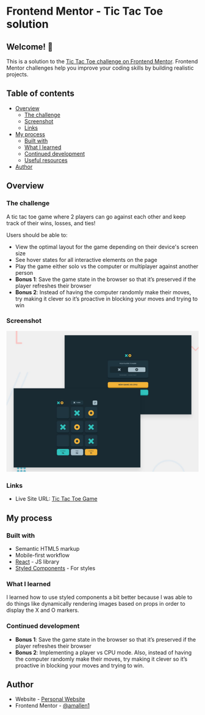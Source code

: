 # Frontend Mentor - Tic Tac Toe solution

## Welcome! 👋

This is a solution to the [Tic Tac Toe challenge on Frontend Mentor](https://www.frontendmentor.io/challenges/tic-tac-toe-game-Re7ZF_E2v). Frontend Mentor challenges help you improve your coding skills by building realistic projects.

## Table of contents

- [Overview](#overview)
  - [The challenge](#the-challenge)
  - [Screenshot](#screenshot)
  - [Links](#links)
- [My process](#my-process)
  - [Built with](#built-with)
  - [What I learned](#what-i-learned)
  - [Continued development](#continued-development)
  - [Useful resources](#useful-resources)
- [Author](#author)

## Overview

### The challenge

A tic tac toe game where 2 players can go against each other and keep track of their wins, losses, and ties!

Users should be able to:

- View the optimal layout for the game depending on their device's screen size
- See hover states for all interactive elements on the page
- Play the game either solo vs the computer or multiplayer against another person
- **Bonus 1**: Save the game state in the browser so that it’s preserved if the player refreshes their browser
- **Bonus 2**: Instead of having the computer randomly make their moves, try making it clever so it’s proactive in blocking your moves and trying to win

### Screenshot

![Design preview for the Tic Tac Toe coding challenge](./preview.jpg)

### Links

- Live Site URL: [Tic Tac Toe Game](https://tic-tac-toe-8370ed.netlify.app/)

## My process

### Built with

- Semantic HTML5 markup
- Mobile-first workflow
- [React](https://reactjs.org/) - JS library
- [Styled Components](https://styled-components.com/) - For styles

### What I learned

I learned how to use styled components a bit better because I was able to do things like dynamically rendering images based on props in order to display the X and O markers.

### Continued development

- **Bonus 1**: Save the game state in the browser so that it’s preserved if the player refreshes their browser
- **Bonus 2**: Implementing a player vs CPU mode. Also, instead of having the computer randomly make their moves, try making it clever so it’s proactive in blocking your moves and trying to win.


## Author

- Website - [Personal Website](https://www.aniyaallen.com/)
- Frontend Mentor - [@amallen1](https://www.frontendmentor.io/profile/amallen1)


